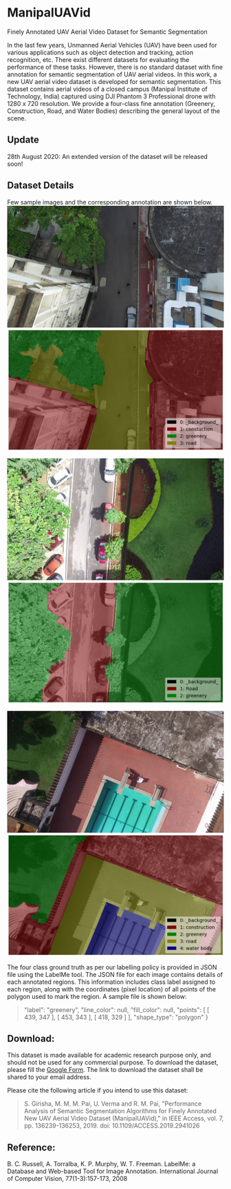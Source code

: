 # ManipalUAVid
Finely Annotated UAV Aerial Video Dataset for Semantic Segmentation


In the last few years, Unmanned Aerial Vehicles (UAV) have been used for various applications such as object detection and tracking, action recognition, etc. There exist different datasets for evaluating the performance of these tasks. However, there is no standard dataset with fine annotation for semantic segmentation of UAV aerial videos. In this work, a new UAV aerial video dataset is developed for semantic segmentation. This dataset contains aerial videos of a closed campus (Manipal Institute of Technology, India) captured using DJI Phantom 3 Professional drone with 1280 x 720 resolution. We provide a four-class fine annotation (Greenery, Construction, Road, and Water Bodies) describing the general layout of the scene. 

## Update
 28th August 2020: An extended version of the dataset will be released soon!
 
## Dataset Details

Few sample images and the corresponding annotation are shown below. 
![alt text](https://github.com/uverma/ManipalUAVid/blob/master/f_168.jpg)
![alt text](https://github.com/uverma/ManipalUAVid/blob/master/label_f_168.png)


![alt text](https://github.com/uverma/ManipalUAVid/blob/master/frame191.jpg)
![alt text](https://github.com/uverma/ManipalUAVid/blob/master/label_frame191.png)


![alt text](https://github.com/uverma/ManipalUAVid/blob/master/85.png)
![alt text](https://github.com/uverma/ManipalUAVid/blob/master/label_85.png)

The four class ground truth as per our labelling policy is provided in JSON file using the LabelMe tool. The JSON file for each image contains details of each annotated regions. This information includes class label assigned to each region, along with the coordinates (pixel location) of all points of the polygon used to mark the region. A sample file is shown below:

> "label": "greenery",
>      "line_color": null,
>      "fill_color": null,
>      "points": \[
        \[
          439,
          347
        ],
        \[
          453,
          343
     ],
     \[
          418,
          329
        ]
      ],
      "shape_type": "polygon"
    }







## Download: 
This dataset is made available for academic research purpose only, and should not be used for any commercial purpose. To download the dataset, please fill the [Google Form](https://docs.google.com/forms/d/e/1FAIpQLScGsutUkmxbZIaiJxsknezz-rd-OuhUfFZRML6RInolf9UlxA/viewform). The link to download the dataset shall be shared to your email address.

Please cite the following  article if you intend to use this dataset:
> S. Girisha, M. M. M. Pai, U. Verma and R. M. Pai, "Performance Analysis of Semantic Segmentation Algorithms for Finely Annotated New UAV Aerial Video Dataset (ManipalUAVid)," in IEEE Access, vol. 7, pp. 136239-136253, 2019.
doi: 10.1109/ACCESS.2019.2941026


## Reference:

B. C. Russell, A. Torralba, K. P. Murphy, W. T. Freeman. LabelMe: a Database and Web-based Tool for Image Annotation. International Journal of Computer Vision, 77(1-3):157-173, 2008



 
